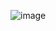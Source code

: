 

![image](https://github.com/5neophytes/research/assets/130251489/e517732f-572a-4060-9740-8bbd6df6067e)

